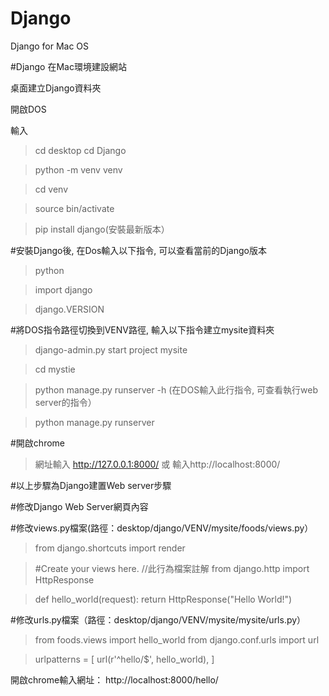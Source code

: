 # Django
Django for Mac OS

#Django 在Mac環境建設網站


桌面建立Django資料夾

開啟DOS

輸入 

>cd desktop cd Django

>python -m venv venv

>cd venv


>source bin/activate

>pip install django(安裝最新版本）


#安裝Django後, 在Dos輸入以下指令, 可以查看當前的Django版本

>python

>import django

>django.VERSION



#將DOS指令路徑切換到VENV路徑, 輸入以下指令建立mysite資料夾

>django-admin.py start project mysite

>cd mystie

>python manage.py runserver -h (在DOS輸入此行指令, 可查看執行web server的指令）

>python manage.py runserver

#開啟chrome

>網址輸入 http://127.0.0.1:8000/   或    輸入http://localhost:8000/

#以上步驟為Django建置Web server步驟


#修改Django Web Server網頁內容

#修改views.py檔案(路徑：desktop/django/VENV/mysite/foods/views.py）

>from django.shortcuts import render

> #Create your views here. //此行為檔案註解
>from django.http import HttpResponse

>def hello_world(request):
> 	return HttpResponse("Hello World!")



#修改urls.py檔案（路徑：desktop/django/VENV/mysite/mysite/urls.py）

>from foods.views import hello_world
>from django.conf.urls import url

>urlpatterns = [
>    url(r'^hello/$', hello_world),
>]

開啟chrome輸入網址：
http://localhost:8000/hello/

